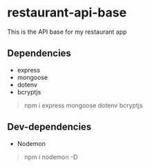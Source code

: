 # restaurant-api-base
This is the API base for my restaurant app


## Dependencies
 - express
 - mongoose
 - dotenv
 - bcryptjs
  > npm i express mongoose dotenv bcryptjs

## Dev-dependencies
 - Nodemon
  > npm i nodemon -D